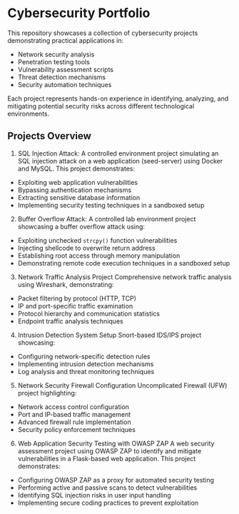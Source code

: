 # Cybersecurity Portfolio

This repository showcases a collection of cybersecurity projects demonstrating practical applications in:

- Network security analysis
- Penetration testing tools
- Vulnerability assessment scripts
- Threat detection mechanisms
- Security automation techniques

Each project represents hands-on experience in identifying, analyzing, and mitigating potential security risks across different technological environments.

## Projects Overview
1. SQL Injection Attack:
A controlled environment project simulating an SQL injection attack on a web application (seed-server) using Docker and MySQL. This project demonstrates:
- Exploiting web application vulnerabilities
- Bypassing authentication mechanisms
- Extracting sensitive database information
- Implementing security testing techniques in a sandboxed setup

2. Buffer Overflow Attack:
A controlled lab environment project showcasing a buffer overflow attack using:
- Exploiting unchecked `strcpy()` function vulnerabilities
- Injecting shellcode to overwrite return address
- Establishing root access through memory manipulation
- Demonstrating remote code execution techniques in a sandboxed setup

3. Network Traffic Analysis Project
Comprehensive network traffic analysis using Wireshark, demonstrating:
- Packet filtering by protocol (HTTP, TCP)
- IP and port-specific traffic examination
- Protocol hierarchy and communication statistics
- Endpoint traffic analysis techniques

4. Intrusion Detection System Setup
Snort-based IDS/IPS project showcasing:
- Configuring network-specific detection rules
- Implementing intrusion detection mechanisms
- Log analysis and threat monitoring techniques
  
5. Network Security Firewall Configuration
Uncomplicated Firewall (UFW) project highlighting:
- Network access control configuration
- Port and IP-based traffic management
- Advanced firewall rule implementation
- Security policy enforcement techniques

6. Web Application Security Testing with OWASP ZAP
A web security assessment project using OWASP ZAP to identify and mitigate vulnerabilities in a Flask-based web application. This project demonstrates:
- Configuring OWASP ZAP as a proxy for automated security testing
- Performing active and passive scans to detect vulnerabilities
- Identifying SQL injection risks in user input handling
- Implementing secure coding practices to prevent exploitation
